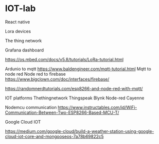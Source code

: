 # IOT-lab

React native


Lora devices 

The thing network


Grafana dashboard 


https://os.mbed.com/docs/v5.8/tutorials/LoRa-tutorial.html


Ardunio to mqtt https://www.baldengineer.com/mqtt-tutorial.html
Mqtt to node red
Node red to firebase https://www.bigclown.com/doc/interfaces/firebase/

https://randomnerdtutorials.com/esp8266-and-node-red-with-mqtt/


IOT platforms
Thethingnetwork
Thingspeak
Blynk 
Node-red
Cayenne 

Nodemcu communication https://www.instructables.com/id/WiFi-Communication-Between-Two-ESP8266-Based-MCU-T/

Google Cloud IOT

https://medium.com/google-cloud/build-a-weather-station-using-google-cloud-iot-core-and-mongooseos-7a78b69822c5
